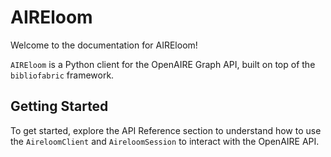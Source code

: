 # AIREloom

Welcome to the documentation for AIREloom!

`AIREloom` is a Python client for the OpenAIRE Graph API, built on top of the `bibliofabric` framework.

## Getting Started

To get started, explore the API Reference section to understand how to use the `AireloomClient` and `AireloomSession` to interact with the OpenAIRE API.